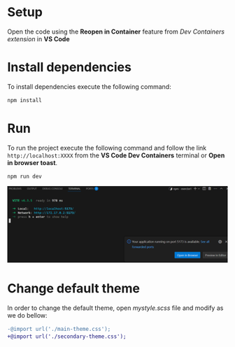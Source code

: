 # Setup

Open the code using the **Reopen in Container** feature from *Dev Containers extension* in **VS Code**

# Install dependencies

To install dependencies execute the following command:

```bash
npm install
```

# Run

To run the project execute the following command and follow the link ```http://localhost:XXXX``` from the **VS Code Dev Containers** terminal or **Open in browser toast**.

```bash
npm run dev
```

![Open In Browser](../assets/open-in-browser.png)

# Change default theme

In order to change the default theme, open *mystyle.scss* file and modify as we do bellow:

```diff
-@import url('./main-theme.css');
+@import url('./secondary-theme.css');
```